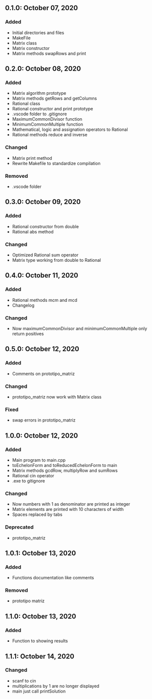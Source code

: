 ## 0.1.0: October 07, 2020
### Added
- Initial directories and files
- MakeFile
- Matrix class
- Matrix constructor
- Matrix methods swapRows and print

## 0.2.0: October 08, 2020
### Added
- Matrix algorithm prototype
- Matrix methods getRows and getColumns
- Rational class
- Rational constructor and print prototype
- .vscode folder to .gitignore
- MaximumCommonDivisor function
- MinimumCommonMultiple function
- Mathematical, logic and assignation operators to Rational
- Rational methods reduce and inverse

### Changed
- Matrix print method
- Rewrite Makefile to standardize compilation

### Removed
- .vscode folder

## 0.3.0: October 09, 2020
### Added
- Rational constructor from double
- Rational abs method

### Changed
- Optimized Rational sum operator
- Matrix type working from double to Rational

## 0.4.0: October 11, 2020
### Added
- Rational methods mcm and mcd
- Changelog

### Changed
- Now maximumCommonDivisor and minimumCommonMultiple only return positives

## 0.5.0: October 12, 2020
### Added
- Comments on prototipo_matriz

### Changed
- prototipo_matriz now work with Matrix class

### Fixed
- swap errors in prototipo_matriz

## 1.0.0: October 12, 2020
### Added
- Main program to main.cpp
- toEchelonForm and toReducedEchelonForm to main
- Matrix methods gcdRow, multiplyRow and sumRows
- Rational cin operator
- .exe to gitignore

### Changed
- Now numbers with 1 as denominator are printed as integer
- Matrix elements are printed with 10 characters of width
- Spaces replaced by tabs

### Deprecated
- prototipo_matriz

## 1.0.1: October 13, 2020
### Added
- Functions documentation like comments

### Removed
- prototipo matriz

## 1.1.0: October 13, 2020
### Added
- Function to showing results

## 1.1.1: October 14, 2020
### Changed
- scanf to cin
- multiplications by 1 are no longer displayed
- main just call printSolution
